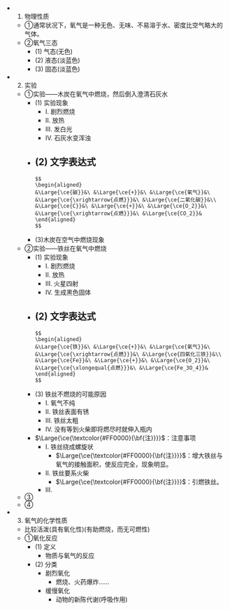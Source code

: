 -
  1. 物理性质
	- ①通常状况下，氧气是一种无色、无味、不易溶于水、密度比空气略大的气体。
	- ②氧气三态
		- (1) 气态(无色)
		- (2) 液态(淡蓝色)
		- (3) 固态(淡蓝色)
-
  2. 实验
	- ①实验——木炭在氧气中燃烧，然后倒入澄清石灰水
		- (1) 实验现象
			- I. 剧烈燃烧
			- II. 放热
			- III. 发白光
			- IV. 石灰水变浑浊
		- (2) 文字表达式
			-
			  $$
			  \begin{aligned}
			  &\Large{\ce{碳}}&\ &\Large{\ce{+}}&\ &\Large{\ce{氧气}}&\ &\Large{\ce{\xrightarrow{点燃}}}&\ &\Large{\ce{二氧化碳}}&\\
			  &\Large{\ce{C}}&\ &\Large{\ce{+}}&\ &\Large{\ce{O_2}}&\ &\Large{\ce{\xrightarrow{点燃}}}&\ &\Large{\ce{CO_2}}&
			  \end{aligned}
			  $$
		- (3)木炭在空气中燃烧现象
	- ②实验——铁丝在氧气中燃烧
		- (1) 实验现象
			- I. 剧烈燃烧
			- II. 放热
			- III. 火星四射
			- IV. 生成黑色固体
		- (2) 文字表达式
			-
			  $$
			  \begin{aligned}
			  &\Large{\ce{铁}}&\ &\Large{\ce{+}}&\ &\Large{\ce{氧气}}&\ &\Large{\ce{\xrightarrow{点燃}}}&\ &\Large{\ce{四氧化三铁}}&\\
			  &\Large{\ce{Fe}}&\ &\Large{\ce{+}}&\ &\Large{\ce{O_2}}&\ &\Large{\ce{\xlongequal{点燃}}}&\ &\Large{\ce{Fe_3O_4}}&
			  \end{aligned}
			  $$
		- (3) 铁丝不燃烧的可能原因
			- I. 氧气不纯
			- II. 铁丝表面有锈
			- III. 铁丝太粗
			- IV. 没有等到火柴即将燃尽时就伸入瓶内
		- $\Large{\ce{\textcolor{#FF0000}{\bf{注}}}}$：注意事项
			- I. 铁丝绕成螺旋状
				- $\Large{\ce{\textcolor{#FF0000}{\bf{注}}}}$：增大铁丝与氧气的接触面积，使反应完全，现象明显。
			- II. 铁丝要系火柴
				- $\Large{\ce{\textcolor{#FF0000}{\bf{注}}}}$：引燃铁丝。
			- III.
	- ③
	- ④
-
  3. 氧气的化学性质
	- 比较活泼(具有氧化性)(有助燃烧，而无可燃性)
	- ①氧化反应
		- (1) 定义
			- 物质与氧气的反应
		- (2) 分类
			- 剧烈氧化
				- 燃烧、火药爆炸……
			- 缓慢氧化
				- 动物的新陈代谢(呼吸作用)
